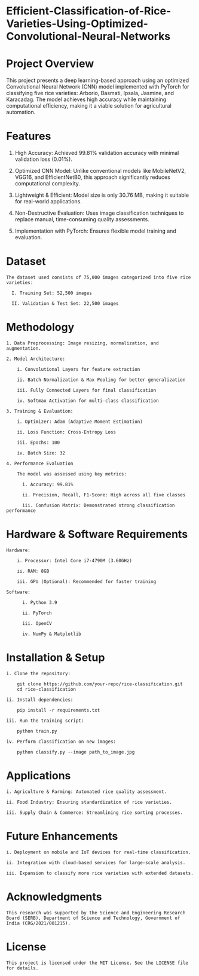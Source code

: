 # Efficient-Classification-of-Rice-Varieties-Using-Optimized-Convolutional-Neural-Networks


# Project Overview

This project presents a deep learning-based approach using an optimized Convolutional Neural Network (CNN) model implemented with PyTorch for classifying five rice varieties: Arborio, Basmati, Ipsala, Jasmine, and Karacadag. The model achieves high accuracy while maintaining computational efficiency, making it a viable solution for agricultural automation.


# Features

1. High Accuracy: Achieved 99.81% validation accuracy with minimal validation loss (0.01%).

2. Optimized CNN Model: Unlike conventional models like MobileNetV2, VGG16, and EfficientNetB0, this approach significantly reduces computational complexity.

3. Lightweight & Efficient: Model size is only 30.76 MB, making it suitable for real-world applications.

4. Non-Destructive Evaluation: Uses image classification techniques to replace manual, time-consuming quality assessments.

5. Implementation with PyTorch: Ensures flexible model training and evaluation.

# Dataset

    The dataset used consists of 75,000 images categorized into five rice varieties:
  
      I. Training Set: 52,500 images
      
      II. Validation & Test Set: 22,500 images

# Methodology

    1. Data Preprocessing: Image resizing, normalization, and augmentation.
    
    2. Model Architecture:
    
        i. Convolutional Layers for feature extraction
        
        ii. Batch Normalization & Max Pooling for better generalization
        
        iii. Fully Connected Layers for final classification
        
        iv. Softmax Activation for multi-class classification
  
    3. Training & Evaluation:
    
        i. Optimizer: Adam (Adaptive Moment Estimation)
        
        ii. Loss Function: Cross-Entropy Loss
        
        iii. Epochs: 100
      
        iv. Batch Size: 32
  
    4. Performance Evaluation
    
        The model was assessed using key metrics:
      
          i. Accuracy: 99.81%
          
          ii. Precision, Recall, F1-Score: High across all five classes
          
          iii. Confusion Matrix: Demonstrated strong classification performance

# Hardware & Software Requirements

    Hardware:
  
        i. Processor: Intel Core i7-4790M (3.60GHz)
        
        ii. RAM: 8GB
        
        iii. GPU (Optional): Recommended for faster training
  
    Software:

          i. Python 3.9
          
          ii. PyTorch
          
          iii. OpenCV
          
          iv. NumPy & Matplotlib

# Installation & Setup
  
    i. Clone the repository:
    
        git clone https://github.com/your-repo/rice-classification.git
        cd rice-classification
    
    ii. Install dependencies:
    
        pip install -r requirements.txt
    
    iii. Run the training script:
    
        python train.py
    
    iv. Perform classification on new images:
    
        python classify.py --image path_to_image.jpg

# Applications

    i. Agriculture & Farming: Automated rice quality assessment.
    
    ii. Food Industry: Ensuring standardization of rice varieties.
    
    iii. Supply Chain & Commerce: Streamlining rice sorting processes.

# Future Enhancements

    i. Deployment on mobile and IoT devices for real-time classification.
    
    ii. Integration with cloud-based services for large-scale analysis.
    
    iii. Expansion to classify more rice varieties with extended datasets.

<!-- Contributors

Abhishek Kumar Pathak (IIT Indore)

Ankit Kumar Singh (Motihari College of Engineering)

Vimal Bhatia (IIT Indore)

Puneet Singh (IIT Indore) -->

# Acknowledgments

    This research was supported by the Science and Engineering Research Board (SERB), Department of Science and Technology, Government of India (CRG/2021/001215).

# License

    This project is licensed under the MIT License. See the LICENSE file for details.

